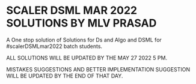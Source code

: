 # SCALER DSML MAR 2022 SOLUTIONS BY MLV PRASAD
A One stop solution of Solutions for Ds and Algo and DSML for #scalerDSMLmar2022 batch students.

ALL SOLUTIONS WILL BE UPDATED  BY THE MAY 27 2022 5 PM.


MISTAKES SUGGESTIONS AND BETTER IMPLEMENTATION SUGGESTION  WILL BE UPDATED BY THE END OF THAT DAY.
